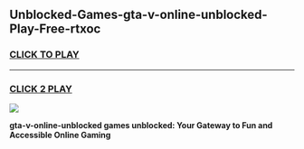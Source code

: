 
## Unblocked-Games-gta-v-online-unblocked-Play-Free-rtxoc
<h3>
<a href="https://premium76.site?title=gta-v-online-unblocked&ref=23A">CLICK TO PLAY</a></h3>
<hr>

<h3>
<a href="https://premium76.site?title=gta-v-online-unblocked&ref=23A">CLICK 2 PLAY</a>
  
</h3>

<a href="https://premium76.site?title=gta-v-online-unblocked&ref=23A"><img src="https://clearcache.store/games.png"></a>


**gta-v-online-unblocked games unblocked: Your Gateway to Fun and Accessible Online Gaming**
